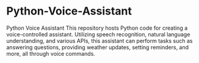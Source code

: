 # Python-Voice-Assistant
Python Voice Assistant  This repository hosts Python code for creating a voice-controlled assistant. Utilizing speech recognition, natural language understanding, and various APIs, this assistant can perform tasks such as answering questions, providing weather updates, setting reminders, and more, all through voice commands.
